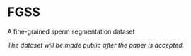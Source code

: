 # FGSS

A fine-grained sperm segmentation dataset

*The dataset will be made public after the paper is accepted.*

